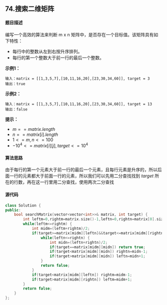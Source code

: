 ## 74.搜索二维矩阵
#### 题目描述
编写一个高效的算法来判断 m x n 矩阵中，是否存在一个目标值。该矩阵具有如下特性：

- 每行中的整数从左到右按升序排列。
- 每行的第一个整数大于前一行的最后一个整数。

**示例1：**
```
输入：matrix = [[1,3,5,7],[10,11,16,20],[23,30,34,60]], target = 3
输出：true
```
**示例2：**
```
输入：matrix = [[1,3,5,7],[10,11,16,20],[23,30,34,60]], target = 13
输出：false
```

**提示：**
- $m == matrix.length$
- $n == matrix[i].length$
- $1 <= m, n <= 100$
- $-10^4 <= matrix[i][j], target <= 10^4$

#### 算法思路
由于每行的第一个元素大于前一行的最后一个元素，且每行元素是升序的，所以后面一行的元素都大于前面一行的元素，所以我们可以先用二分查找找到 $target$ 所在的行数，再在这一行里用二分查找，使用两次二分查找

#### 源代码

```cpp
class Solution {
public:
    bool searchMatrix(vector<vector<int>>& matrix, int target) {
        int leftm=0,rightm=matrix.size()-1,leftn=0,rightn=matrix[0].size()-1;
        while(leftm<=rightm) {
            int midm=(leftm+rightm)/2;
            if(target>=matrix[midm][leftn]&&target<=matrix[midm][rightn]) {
                while(leftn<=rightn) {
                    int midn=(leftn+rightn)/2;
                    if(target==matrix[midm][midn]) return true;
                    if(target<matrix[midm][midn]) rightn=midn-1;
                    if(target>matrix[midm][midn]) leftn=midn+1;
                }
                return false;
            }
            if(target<matrix[midm][leftn]) rightm=midm-1;
            if(target>matrix[midm][rightn]) leftm=midm+1;
        }
        return false;
    }
};
```